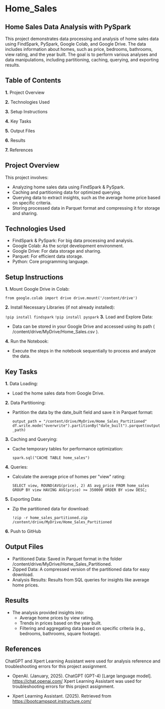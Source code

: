 # Home_Sales

## Home Sales Data Analysis with PySpark

  This project demonstrates data processing and analysis of home sales data using FindSpark, PySpark, Google Colab, and Google Drive. The data includes information about homes, such as price, bedrooms, bathrooms, view rating, and the year built. The goal is to perform various analyses and data manipulations, including partitioning, caching, querying, and exporting results.

## Table of Contents

**1.** Project Overview

**2.** Technologies Used

**3.** Setup Instructions

**4.** Key Tasks

**5.** Output Files

**6.** Results

**7.** References

##  Project Overview

This project involves:

- Analyzing home sales data using FindSpark & PySpark.
- Caching and partitioning data for optimized querying.
- Querying data to extract insights, such as the average home price based on specific criteria.
- Storing processed data in Parquet format and compressing it for storage and sharing.

## Technologies Used

- FindSpark & PySpark: For big data processing and analysis.
- Google Colab: As the script development environment.
- Google Drive: For data storage and sharing.
- Parquet: For efficient data storage.
- Python: Core programming language.

## Setup Instructions
**1.** Mount Google Drive in Colab:

  `from google.colab import drive
drive.mount('/content/drive')`

**2.** Install Necessary Libraries (if not already installed):

  `!pip install findspark`
  `!pip install pyspark`
**3.** Load and Explore Data:

- Data can be stored in your Google Drive and accessed using its path ( /content/drive/MyDrive/Home_Sales.csv ).

**4.** Run the Notebook:

- Execute the steps in the notebook sequentially to process and analyze the data.

## Key Tasks

**1.** Data Loading:

- Load the home sales data from Google Drive.
  
**2.** Data Partitioning:

- Partition the data by the date_built field and save it in Parquet format:

  `output_path = "/content/drive/MyDrive/Home_Sales_Partitioned"
  df.write.mode("overwrite").partitionBy("date_built").parquet(output_path)`

**3.** Caching and Querying:

- Cache temporary tables for performance optimization:

  `spark.sql("CACHE TABLE home_sales")`
  
**4.** Queries:

- Calculate the average price of homes per "view" rating:

  `SELECT view, ROUND(AVG(price), 2) AS avg_price
  FROM home_sales
  GROUP BY view
  HAVING AVG(price) >= 350000
  ORDER BY view DESC;`
  
**5.** Exporting Data:

- Zip the partitioned data for download:

  `!zip -r home_sales_partitioned.zip /content/drive/MyDrive/Home_Sales_Partitioned`

**6.** Push to GitHub

## Output Files

- Partitioned Data: Saved in Parquet format in the folder /content/drive/MyDrive/Home_Sales_Partitioned.
- Zipped Data: A compressed version of the partitioned data for easy download.
- Analysis Results: Results from SQL queries for insights like average home prices.

## Results

- The analysis provided insights into:
  - Average home prices by view rating.
  - Trends in prices based on the year built.
  - Filtering and aggregating data based on specific criteria (e.g., bedrooms, bathrooms, square footage).
    
## References

ChatGPT and Xpert Learning Assistant were used for analysis reference and troubleshooting errors for this project assignment.

- OpenAI. (January, 2025). ChatGPT (GPT-4) [Large language model]. https://chat.openai.com/ Xpert Learning Assistant was used for troubleshooting errors for this project assignment.

- Xpert Learning Assistant. (2025). Retrieved from https://bootcampspot.instructure.com/

